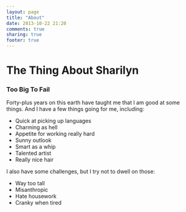 ```yaml
---
layout: page
title: "About"
date: 2013-10-22 21:20
comments: true
sharing: true
footer: true
---
```


# The Thing About Sharilyn

### Too Big To Fail

Forty-plus years on this earth have taught me that I am good at some things. And I have a few things going for me, including:

* Quick at picking up languages
* Charming as hell
* Appetite for working really hard
* Sunny outlook
* Smart as a whip
* Talented artist
* Really nice hair

I also have some challenges, but I try not to dwell on those:

- Way too tall
- Misanthropic
- Hate housework
- Cranky when tired
